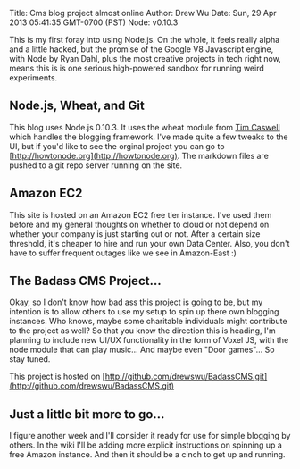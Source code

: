 Title: Cms blog project almost online
Author: Drew Wu
Date: Sun, 29 Apr 2013 05:41:35 GMT-0700 (PST)
Node: v0.10.3

This is my first foray into using Node.js. On the whole, it feels really alpha and a little hacked, but the promise of the 
Google V8 Javascript engine, with Node by Ryan Dahl, plus the most creative projects in tech right now, means this is 
is one serious high-powered sandbox for running weird experiments.

## Node.js, Wheat, and Git

This blog uses Node.js 0.10.3. It uses the wheat module from [Tim Caswell](http://creationix.com/) which
handles the blogging framework. I've made quite a few tweaks to the UI, but if you'd like to see the orginal project 
you can go to [http://howtonode.org](http://howtonode.org). The markdown files are pushed to a git repo server running
on the site. 

## Amazon EC2

This site is hosted on an Amazon EC2 free tier instance. I've used them before and my general thoughts on whether to 
cloud or not depend on whether your company is just starting out or not. After a certain size threshold, it's cheaper
to hire and run your own Data Center. Also, you don't have to suffer frequent outages like we see in Amazon-East :)

## The Badass CMS Project...

Okay, so I don't know how bad ass this project is going to be, but my intention is to allow others to use my setup 
to spin up there own blogging instances. Who knows, maybe some charitable individuals might contribute to the 
project as well? So that you know the direction this is heading, I'm planning to include new UI/UX functionality 
in the form of Voxel JS, with the node module that can play music... And maybe even "Door games"... So stay tuned.

This project is hosted on [http://github.com/drewswu/BadassCMS.git](http://github.com/drewswu/BadassCMS.git)

## Just a little bit more to go...

I figure another week and I'll consider it ready for use for simple blogging by others. In the wiki I'll be adding 
more explicit instructions on spinning up a free Amazon instance. And then it should be a cinch to get up and running.
